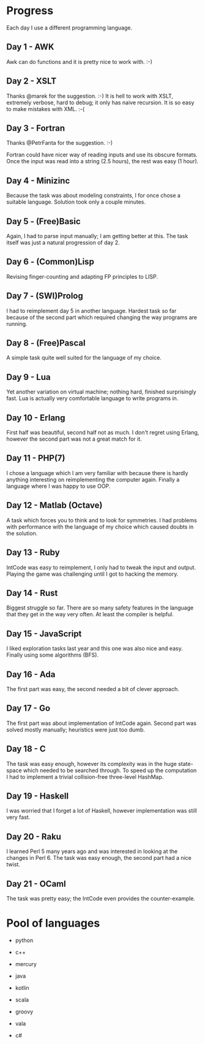 # Progress

Each day I use a different programming language.

## Day 1 - AWK

Awk can do functions and it is pretty nice to work with. :-)

## Day 2 - XSLT

Thanks @marek for the suggestion. :-)
It is hell to work with XSLT, extremely verbose, hard to debug; it only has naive recursion.
It is so easy to make mistakes with XML. :-(

## Day 3 - Fortran

Thanks @PetrFanta for the suggestion. :-)

Fortran could have nicer way of reading inputs and use its obscure formats.
Once the input was read into a string (2.5 hours), the rest was easy (1 hour).

## Day 4 - Minizinc

Because the task was about modeling constraints, I for once chose a suitable language.
Solution took only a couple minutes.

## Day 5 - (Free)Basic

Again, I had to parse input manually; I am getting better at this.
The task itself was just a natural progression of day 2.

## Day 6 - (Common)Lisp

Revising finger-counting and adapting FP principles to LISP.

## Day 7 - (SWI)Prolog

I had to reimplement day 5 in another language.
Hardest task so far because of the second part which required changing the way programs are running.

## Day 8 - (Free)Pascal

A simple task quite well suited for the language of my choice.

## Day 9 - Lua

Yet another variation on virtual machine; nothing hard, finished surprisingly fast.
Lua is actually very comfortable language to write programs in.

## Day 10 - Erlang

First half was beautiful, second half not as much.
I don't regret using Erlang, however the second part was not a great match for it.

## Day 11 - PHP(7)

I chose a language which I am very familiar with because there is hardly anything interesting on reimplementing the computer again.
Finally a language where I was happy to use OOP.

## Day 12 - Matlab (Octave)

A task which forces you to think and to look for symmetries.
I had problems with performance with the language of my choice which caused doubts in the solution.

## Day 13 - Ruby

IntCode was easy to reimplement, I only had to tweak the input and output.
Playing the game was challenging until I got to hacking the memory.

## Day 14 - Rust

Biggest struggle so far.
There are so many safety features in the language that they get in the way very often.
At least the compiler is helpful.

## Day 15 - JavaScript

I liked exploration tasks last year and this one was also nice and easy.
Finally using some algorithms (BFS).

## Day 16 - Ada

The first part was easy, the second needed a bit of clever approach.

## Day 17 - Go 

The first part was about implementation of IntCode again.
Second part was solved mostly manually; heuristics were just too dumb.

## Day 18 - C

The task was easy enough, however its complexity was in the huge state-space which needed to be searched through.
To speed up the computation I had to implement a trivial collision-free three-level HashMap.

## Day 19 - Haskell

I was worried that I forget a lot of Haskell, however implementation was still very fast.

## Day 20 - Raku

I learned Perl 5 many years ago and was interested in looking at the changes in Perl 6.
The task was easy enough, the second part had a nice twist.

## Day 21 - OCaml

The task was pretty easy; the IntCode even provides the counter-example.

# Pool of languages
* python
* c++
* mercury

* java
* kotlin
* scala
* groovy
* vala
* c#
